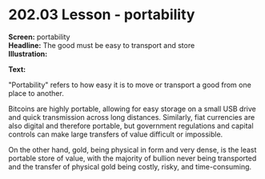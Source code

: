 # 202.03 Lesson - portability

**Screen:** portability\
**Headline:** The good must be easy to transport and store\
**Illustration:**

**Text:** 

"Portability" refers to how easy it is to move or transport a good from one place to another.

Bitcoins are highly portable, allowing for easy storage on a small USB drive and quick transmission across long distances. Similarly, fiat currencies are also digital and therefore portable, but government regulations and capital controls can make large transfers of value difficult or impossible.&#x20;

On the other hand, gold, being physical in form and very dense, is the least portable store of value, with the majority of bullion never being transported and the transfer of physical gold being costly, risky, and time-consuming.
